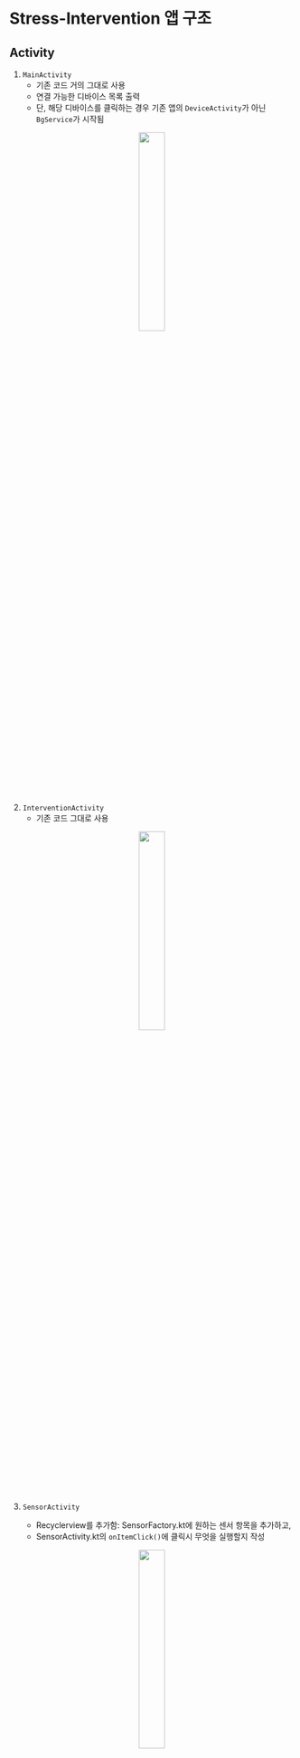 # Stress-Intervention 앱 구조

## Activity

1.	`MainActivity`
    * 기존 코드 거의 그대로 사용
    * 연결 가능한 디바이스 목록 출력
    * 단, 해당 디바이스를 클릭하는 경우 기존 앱의 `DeviceActivity`가 아닌 `BgService`가 시작됨
    
<div align="center">

<img src="https://user-images.githubusercontent.com/88723775/176818519-050734d1-56eb-48cf-982b-caacbecf05c3.png"  width="30%"/>
</div>

2. `InterventionActivity`
    * 기존 코드 그대로 사용

<div align="center">


<img src="https://user-images.githubusercontent.com/88723775/176818513-6a90b483-285b-4824-b6a1-2b169fd61574.png"  width="30%"/>
</div>



3. `SensorActivity`

    * Recyclerview를 추가함: SensorFactory.kt에 원하는 센서 항목을 추가하고,
    * SensorActivity.kt의 `onItemClick()`에 클릭시 무엇을 실행할지 작성

<div align="center">

<img src="https://user-images.githubusercontent.com/88723775/177260762-ec9baa89-07e0-4f30-879b-3a88b857941f.png"  width="30%"/>
</div>




## Service

1. `BgService`
    <details>
    <summary>TODO</summary>

    * merge

    </details>

    <details>
    <summary>issues & fix</summary>

    1. issues
        - 서비스 강제 종료시(버튼을 눌러 종료)
        ```
        E/BgService: com.garmin.android.connectiq.exception.InvalidStateException: SDK not initialized
        ```
        - 서비스 강제 종료 후 재시작시
        ```
        E/BgService: ConnectIQ is not in a valid state
        ```
        아예 앱을 삭제 후 시작하는 경우는 exception없이 작동

    2. fix
        * `connectIQ.shutdown()`이 뭔가 작동이 제대로 되지 않음 
             - 본래 MainActivity의 context를 받아 종료하는데, 그럴 경우 MainAcitivity의 `setOnClickListener`가 모두 수행된 뒤 BgService가 종료되기 때문에 SDK를 찾지 못함
             - MainActivity를 구성할때 SDK를 초기화하므로(그러지 않고 Service에서 초기화하면 맨 처음 연결할 Device 선택이 불가) 종료 후 재시작시 SDK가 초기화 되지 않음
             - 일단 현재는 `connectIQ.shutdown()`을 주석 처리
        * `SharedPreferences`에 서비스 구동 여부를 저장하면 강제 종료시 핸들링 불가
            - [Service 구동 확인 코드](https://stackoverflow.com/questions/600207/how-to-check-if-a-service-is-running-on-android?answertab=trending#tab-top) 추가
    
    </details>

# 기능

- [X] Garmin Watch와 foreground service에서 연결
- [X] notification창 클릭 시 intervention activity 실행
- [X] Main Activity의 **연결된 기기** 혹은 **버튼**으로 foreground service 실행 및 멈춤 가능
- [X] Garmin Watch에서 주기적으로 데이터 받기(이벤트 등록)
- [X] SensorActivity 합치기
- [ ] 메모리 누수 확인
- [ ] SDK 초기화 확인
